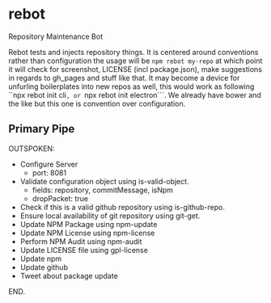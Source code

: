# rebot
Repository Maintenance Bot

Rebot tests and injects repository things. It is centered around conventions rather than configuration the usage will be ```npm rebot my-repo``` at which point it will check for screenshot, LICENSE (incl package.json), make suggestions in regards to gh_pages and stuff like that. It may become a device for unfurling boilerplates into new repos as well, this would work as following ``npx rebot init cli```, or ```npx rebot init electron```. We already have bower and the like but this one is convention over configuration.


## Primary Pipe

OUTSPOKEN:

- Configure Server
  * port: 8081
- Validate configuration object using is-valid-object.
  * fields: repository, commitMessage, isNpm
  * dropPacket: true
- Check if this is a valid github repository using is-github-repo.
- Ensure local availability of git repository using git-get.
- Update NPM Package using npm-update
- Update NPM License using npm-license
- Perform NPM Audit using npm-audit
- Update LICENSE file using gpl-license
- Update npm
- Update github
- Tweet about package update

END.
